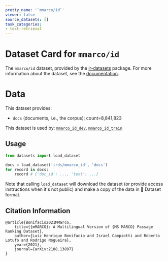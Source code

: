 ```yaml
---
pretty_name: '`mmarco/id`'
viewer: false
source_datasets: []
task_categories:
- text-retrieval
---
```


# Dataset Card for `mmarco/id`

The `mmarco/id` dataset, provided by the [ir-datasets](https://ir-datasets.com/) package.
For more information about the dataset, see the [documentation](https://ir-datasets.com/mmarco#mmarco/id).

# Data

This dataset provides:
 - `docs` (documents, i.e., the corpus); count=8,841,823


This dataset is used by: [`mmarco_id_dev`](https://huggingface.co/datasets/irds/mmarco_id_dev), [`mmarco_id_train`](https://huggingface.co/datasets/irds/mmarco_id_train)


## Usage

```python
from datasets import load_dataset

docs = load_dataset('irds/mmarco_id', 'docs')
for record in docs:
    record # {'doc_id': ..., 'text': ...}

```

Note that calling `load_dataset` will download the dataset (or provide access instructions when it's not public) and make a copy of the
data in 🤗 Dataset format.

## Citation Information

```
@article{Bonifacio2021MMarco,
    title={{mMARCO}: A Multilingual Version of {MS MARCO} Passage Ranking Dataset},
    author={Luiz Henrique Bonifacio and Israel Campiotti and Roberto Lotufo and Rodrigo Nogueira},
    year={2021},
    journal={arXiv:2108.13897}
}
```
